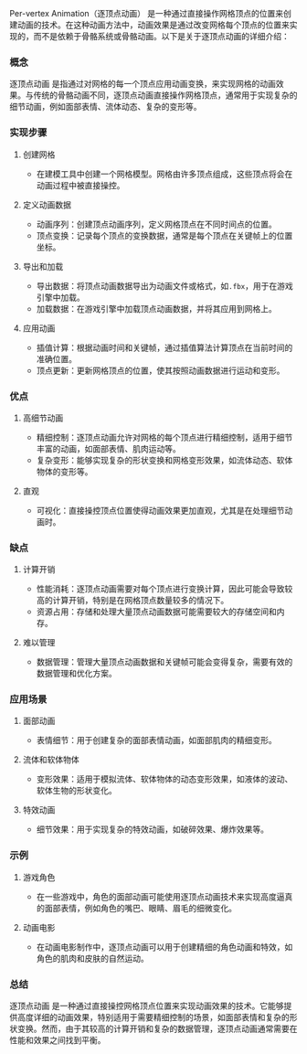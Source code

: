 Per-vertex Animation（逐顶点动画） 是一种通过直接操作网格顶点的位置来创建动画的技术。在这种动画方法中，动画效果是通过改变网格每个顶点的位置来实现的，而不是依赖于骨骼系统或骨骼动画。以下是关于逐顶点动画的详细介绍：

### 概念

逐顶点动画 是指通过对网格的每一个顶点应用动画变换，来实现网格的动画效果。与传统的骨骼动画不同，逐顶点动画直接操作网格顶点，通常用于实现复杂的细节动画，例如面部表情、流体动态、复杂的变形等。

### 实现步骤

1. 创建网格
   - 在建模工具中创建一个网格模型。网格由许多顶点组成，这些顶点将会在动画过程中被直接操控。

2. 定义动画数据
   - 动画序列：创建顶点动画序列，定义网格顶点在不同时间点的位置。
   - 顶点变换：记录每个顶点的变换数据，通常是每个顶点在关键帧上的位置坐标。

3. 导出和加载
   - 导出数据：将顶点动画数据导出为动画文件或格式，如`.fbx`，用于在游戏引擎中加载。
   - 加载数据：在游戏引擎中加载顶点动画数据，并将其应用到网格上。

4. 应用动画
   - 插值计算：根据动画时间和关键帧，通过插值算法计算顶点在当前时间的准确位置。
   - 顶点更新：更新网格顶点的位置，使其按照动画数据进行运动和变形。

### 优点

1. 高细节动画
   - 精细控制：逐顶点动画允许对网格的每个顶点进行精细控制，适用于细节丰富的动画，如面部表情、肌肉运动等。
   - 复杂变形：能够实现复杂的形状变换和网格变形效果，如流体动态、软体物体的变形等。

2. 直观
   - 可视化：直接操控顶点位置使得动画效果更加直观，尤其是在处理细节动画时。

### 缺点

1. 计算开销
   - 性能消耗：逐顶点动画需要对每个顶点进行变换计算，因此可能会导致较高的计算开销，特别是在网格顶点数量较多的情况下。
   - 资源占用：存储和处理大量顶点动画数据可能需要较大的存储空间和内存。

2. 难以管理
   - 数据管理：管理大量顶点动画数据和关键帧可能会变得复杂，需要有效的数据管理和优化方案。

### 应用场景

1. 面部动画
   - 表情细节：用于创建复杂的面部表情动画，如面部肌肉的精细变形。

2. 流体和软体物体
   - 变形效果：适用于模拟流体、软体物体的动态变形效果，如液体的波动、软体生物的形状变化。

3. 特效动画
   - 细节效果：用于实现复杂的特效动画，如破碎效果、爆炸效果等。

### 示例

1. 游戏角色
   - 在一些游戏中，角色的面部动画可能使用逐顶点动画技术来实现高度逼真的面部表情，例如角色的嘴巴、眼睛、眉毛的细微变化。

2. 动画电影
   - 在动画电影制作中，逐顶点动画可以用于创建精细的角色动画和特效，如角色的肌肉和皮肤的自然运动。

### 总结

逐顶点动画 是一种通过直接操控网格顶点位置来实现动画效果的技术。它能够提供高度详细的动画效果，特别适用于需要精细控制的场景，如面部表情和复杂的形状变换。然而，由于其较高的计算开销和复杂的数据管理，逐顶点动画通常需要在性能和效果之间找到平衡。